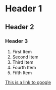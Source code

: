 

# Header 1
## Header 2
### Header 3

1. First Item
2. Second Item
3. Third Item
4. Fourth Item
5. Fifth Item

[This is a link to google](https://google.com)

